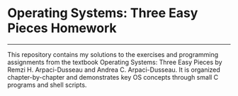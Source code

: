 # Operating Systems: Three Easy Pieces Homework
---

This repository contains my solutions to the exercises and programming assignments from the textbook Operating Systems: Three Easy Pieces by Remzi H. Arpaci-Dusseau and Andrea C. Arpaci-Dusseau. It is organized chapter-by-chapter and demonstrates key OS concepts through small C programs and shell scripts.
